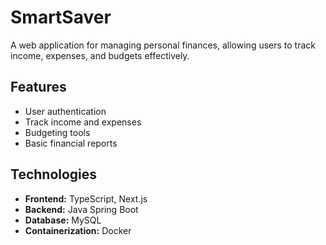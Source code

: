 # SmartSaver

A web application for managing personal finances, allowing users to track income, expenses, and budgets effectively.

## Features

- User authentication
- Track income and expenses
- Budgeting tools
- Basic financial reports

## Technologies

- **Frontend:** TypeScript, Next.js
- **Backend:** Java Spring Boot
- **Database:** MySQL
- **Containerization:** Docker
